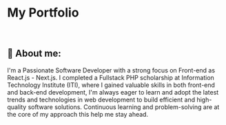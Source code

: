 <h1>My Portfolio</h1><br>

🚀 About me:
---
I'm a Passionate Software Developer with a strong focus on Front-end as React.js - Next.js. I completed a Fullstack PHP scholarship at Information Technology Institute (ITI), where I gained valuable skills in both front-end and back-end development, I'm always eager to learn and adopt the latest trends and technologies in web development to build efficient and high-quality software solutions. Continuous learning and problem-solving are at the core of my approach this help me stay ahead.
